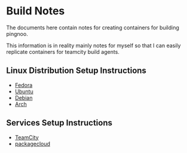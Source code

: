 # Build Notes

The documents here contain notes for creating containers for building pingnoo.  

This information is in reality mainly notes for myself so that I can easily replicate containers for teamcity build agents.

## Linux Distribution Setup Instructions

* [Fedora](fedora.md)
* [Ubuntu](ubuntu.md)
* [Debian](debian.md)
* [Arch](arch.md)

## Services Setup Instructions

* [TeamCity](teamcity.md)
* [packagecloud](packagecloud.md)